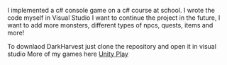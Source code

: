I implemented a c# console game on a c# course at school. I wrote the code myself in Visual Studio I want to continue the project in the future, I want to add more monsters, different types of npcs, quests, items and more!


To downlaod DarkHarvest just clone the repository and open it in visual studio
More of my games here [Unity Play](https://play.unity.com/u/MaxShogi)
